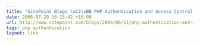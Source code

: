 ```yaml
---
title: "SitePoint Blogs \xC2\xBB PHP Authentication and Access Control Libraries"
date: 2006-07-20 16:15:42 +10:00
url: http://www.sitepoint.com/blogs/2004/06/11/php-authentication-and-access-control-libraries/
tags: php authentication
layout: link
---
```

